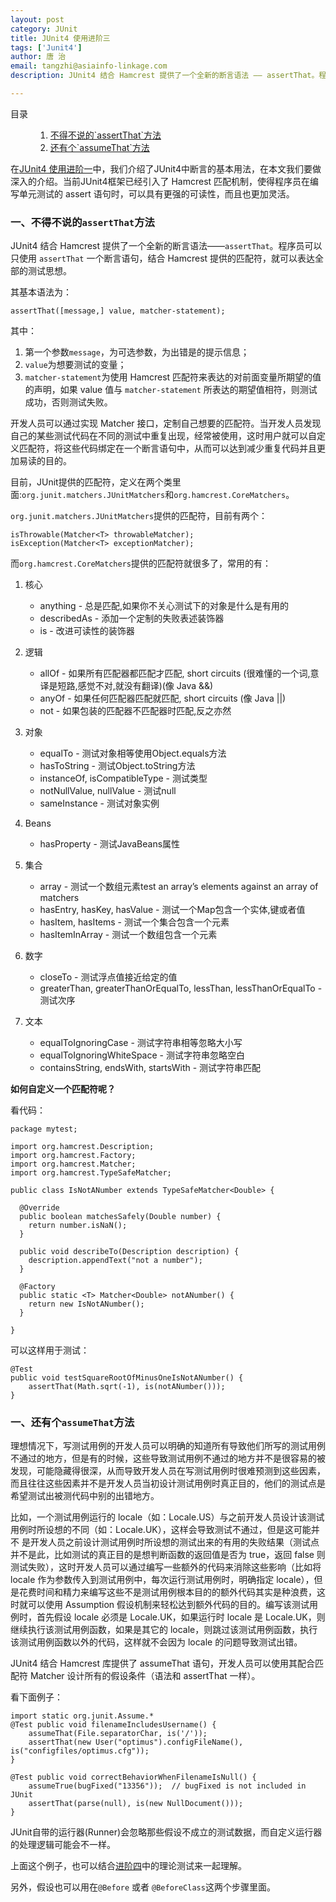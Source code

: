 ```yaml
---
layout: post
category: JUnit
title: JUnit4 使用进阶三
tags: ['Junit4']
author: 唐 治
email: tangzhi@asiainfo-linkage.com
description: JUnit4 结合 Hamcrest 提供了一个全新的断言语法 —— assertThat。程序员可以只使用 assertThat 一个断言语句，结合 Hamcrest 提供的匹配符，就可以表达全部的测试思想

---
```


<div class="code fl">
    <dl>
    <dt>目录</dt>
    <dd>
    <ol>
        <li><a href="#1">不得不说的`assertThat`方法</a></li>
        <li><a href="#2">还有个`assumeThat`方法</a></li>
    </ol>
    </dd>
    </dl>
</div>

在[JUnit4 使用进阶一]中，我们介绍了JUnit4中断言的基本用法，在本文我们要做深入的介绍。当前JUnit4框架已经引入了 Hamcrest 匹配机制，使得程序员在编写单元测试的 assert 语句时，可以具有更强的可读性，而且也更加灵活。


[JUnit4 使用进阶一]: junit-usage-1.html

### <a name="1"></a>一、不得不说的`assertThat`方法

JUnit4 结合 Hamcrest 提供了一个全新的断言语法——`assertThat`。程序员可以只使用 `assertThat` 一个断言语句，结合 Hamcrest 提供的匹配符，就可以表达全部的测试思想。

其基本语法为：

	assertThat([message,] value, matcher-statement);
	
其中：

1. 第一个参数`message`，为可选参数，为出错是的提示信息；
2. `value`为想要测试的变量；
3. `matcher-statement`为使用 Hamcrest 匹配符来表达的对前面变量所期望的值的声明，如果 value 值与 `matcher-statement` 所表达的期望值相符，则测试成功，否则测试失败。

开发人员可以通过实现 Matcher 接口，定制自己想要的匹配符。当开发人员发现自己的某些测试代码在不同的测试中重复出现，经常被使用，这时用户就可以自定义匹配符，将这些代码绑定在一个断言语句中，从而可以达到减少重复代码并且更加易读的目的。

目前，JUnit提供的匹配符，定义在两个类里面:`org.junit.matchers.JUnitMatchers`和`org.hamcrest.CoreMatchers`。

`org.junit.matchers.JUnitMatchers`提供的匹配符，目前有两个：

	isThrowable(Matcher<T> throwableMatcher);
	isException(Matcher<T> exceptionMatcher);
	
而`org.hamcrest.CoreMatchers`提供的匹配符就很多了，常用的有：

1. 核心

    * anything - 总是匹配,如果你不关心测试下的对象是什么是有用的
    * describedAs - 添加一个定制的失败表述装饰器
    * is - 改进可读性的装饰器 

1. 逻辑

    * allOf - 如果所有匹配器都匹配才匹配, short circuits (很难懂的一个词,意译是短路,感觉不对,就没有翻译)(像 Java &&)
    * anyOf - 如果任何匹配器匹配就匹配, short circuits (像 Java ||)
    * not - 如果包装的匹配器不匹配器时匹配,反之亦然

1. 对象

    * equalTo - 测试对象相等使用Object.equals方法
    * hasToString - 测试Object.toString方法
    * instanceOf, isCompatibleType - 测试类型
    * notNullValue, nullValue - 测试null
    * sameInstance - 测试对象实例

1. Beans

    * hasProperty - 测试JavaBeans属性

1. 集合
    * array - 测试一个数组元素test an array’s elements against an array of matchers
    * hasEntry, hasKey, hasValue - 测试一个Map包含一个实体,键或者值
    * hasItem, hasItems - 测试一个集合包含一个元素
    * hasItemInArray - 测试一个数组包含一个元素

1. 数字
    * closeTo - 测试浮点值接近给定的值
    * greaterThan, greaterThanOrEqualTo, lessThan, lessThanOrEqualTo - 测试次序

1. 文本
    * equalToIgnoringCase - 测试字符串相等忽略大小写
    * equalToIgnoringWhiteSpace - 测试字符串忽略空白
    * containsString, endsWith, startsWith - 测试字符串匹配

	
**如何自定义一个匹配符呢？**

看代码：

    package mytest;
    
    import org.hamcrest.Description;
    import org.hamcrest.Factory;
    import org.hamcrest.Matcher;
    import org.hamcrest.TypeSafeMatcher;
    
    public class IsNotANumber extends TypeSafeMatcher<Double> {
    
      @Override
      public boolean matchesSafely(Double number) {
        return number.isNaN();
      }
    
      public void describeTo(Description description) {
        description.appendText("not a number");
      }
    
      @Factory
      public static <T> Matcher<Double> notANumber() {
        return new IsNotANumber();
      }
    
    }
    
可以这样用于测试：

	@Test
	public void testSquareRootOfMinusOneIsNotANumber() {
  		assertThat(Math.sqrt(-1), is(notANumber()));
	}



### <a name="1"></a>一、还有个`assumeThat`方法


理想情况下，写测试用例的开发人员可以明确的知道所有导致他们所写的测试用例不通过的地方，但是有的时候，这些导致测试用例不通过的地方并不是很容易的被发现，可能隐藏得很深，从而导致开发人员在写测试用例时很难预测到这些因素，而且往往这些因素并不是开发人员当初设计测试用例时真正目的，他们的测试点是希望测试出被测代码中别的出错地方。

比如，一个测试用例运行的 locale（如：Locale.US）与之前开发人员设计该测试用例时所设想的不同（如：Locale.UK），这样会导致测试不通过，但是这可能并不 是开发人员之前设计测试用例时所设想的测试出来的有用的失败结果（测试点并不是此，比如测试的真正目的是想判断函数的返回值是否为 true，返回 false 则测试失败），这时开发人员可以通过编写一些额外的代码来消除这些影响（比如将 locale 作为参数传入到测试用例中，每次运行测试用例时，明确指定 locale），但是花费时间和精力来编写这些不是测试用例根本目的的额外代码其实是种浪费，这时就可以使用 Assumption 假设机制来轻松达到额外代码的目的。编写该测试用例时，首先假设 locale 必须是 Locale.UK，如果运行时 locale 是 Locale.UK，则继续执行该测试用例函数，如果是其它的 locale，则跳过该测试用例函数，执行该测试用例函数以外的代码，这样就不会因为 locale 的问题导致测试出错。

JUnit4 结合 Hamcrest 库提供了 assumeThat 语句，开发人员可以使用其配合匹配符 Matcher 设计所有的假设条件（语法和 assertThat 一样）。

看下面例子：

    import static org.junit.Assume.*
    @Test public void filenameIncludesUsername() {
        assumeThat(File.separatorChar, is('/'));
        assertThat(new User("optimus").configFileName(), is("configfiles/optimus.cfg"));
    }
    
    @Test public void correctBehaviorWhenFilenameIsNull() {
        assumeTrue(bugFixed("13356"));  // bugFixed is not included in JUnit
        assertThat(parse(null), is(new NullDocument()));
    }

JUnit自带的运行器(Runner)会忽略那些假设不成立的测试数据，而自定义运行器的处理逻辑可能会不一样。

上面这个例子，也可以结合[进阶四]中的理论测试来一起理解。

另外，假设也可以用在`@Before` 或者 `@BeforeClass`这两个步骤里面。

[进阶四]: junit-usage-4.html